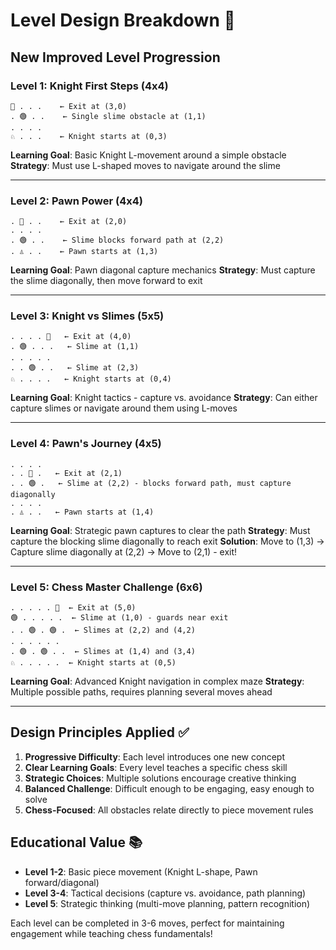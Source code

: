 # Level Design Breakdown 🎯

## New Improved Level Progression

### Level 1: Knight First Steps (4x4)
```
🚪 . . .    ← Exit at (3,0)
. 🟢 . .    ← Single slime obstacle at (1,1)
. . . .
♘ . . .    ← Knight starts at (0,3)
```
**Learning Goal**: Basic Knight L-movement around a simple obstacle
**Strategy**: Must use L-shaped moves to navigate around the slime

---

### Level 2: Pawn Power (4x4)  
```
. 🚪 . .    ← Exit at (2,0)
. . . .
. 🟢 . .    ← Slime blocks forward path at (2,2)  
. ♙ . .    ← Pawn starts at (1,3)
```
**Learning Goal**: Pawn diagonal capture mechanics
**Strategy**: Must capture the slime diagonally, then move forward to exit

---

### Level 3: Knight vs Slimes (5x5)
```
. . . . 🚪   ← Exit at (4,0)
. 🟢 . . .   ← Slime at (1,1)
. . . . .
. . 🟢 . .   ← Slime at (2,3)
♘ . . . .   ← Knight starts at (0,4)
```
**Learning Goal**: Knight tactics - capture vs. avoidance
**Strategy**: Can either capture slimes or navigate around them using L-moves

---

### Level 4: Pawn's Journey (4x5)
```
. . . .   
. . 🚪 .   ← Exit at (2,1)
. . 🟢 .   ← Slime at (2,2) - blocks forward path, must capture diagonally
. . . .
. ♙ . .   ← Pawn starts at (1,4)
```
**Learning Goal**: Strategic pawn captures to clear the path
**Strategy**: Must capture the blocking slime diagonally to reach exit
**Solution**: Move to (1,3) → Capture slime diagonally at (2,2) → Move to (2,1) - exit!

---

### Level 5: Chess Master Challenge (6x6)
```
. . . . . 🚪  ← Exit at (5,0)
🟢 . . . . .  ← Slime at (1,0) - guards near exit
. . 🟢 . 🟢 .  ← Slimes at (2,2) and (4,2)
. . . . . .
. 🟢 . 🟢 . .  ← Slimes at (1,4) and (3,4)  
♘ . . . . .  ← Knight starts at (0,5)
```
**Learning Goal**: Advanced Knight navigation in complex maze
**Strategy**: Multiple possible paths, requires planning several moves ahead

---

## Design Principles Applied ✅

1. **Progressive Difficulty**: Each level introduces one new concept
2. **Clear Learning Goals**: Every level teaches a specific chess skill
3. **Strategic Choices**: Multiple solutions encourage creative thinking
4. **Balanced Challenge**: Difficult enough to be engaging, easy enough to solve
5. **Chess-Focused**: All obstacles relate directly to piece movement rules

## Educational Value 📚

- **Level 1-2**: Basic piece movement (Knight L-shape, Pawn forward/diagonal)
- **Level 3-4**: Tactical decisions (capture vs. avoidance, path planning) 
- **Level 5**: Strategic thinking (multi-move planning, pattern recognition)

Each level can be completed in 3-6 moves, perfect for maintaining engagement while teaching chess fundamentals!
